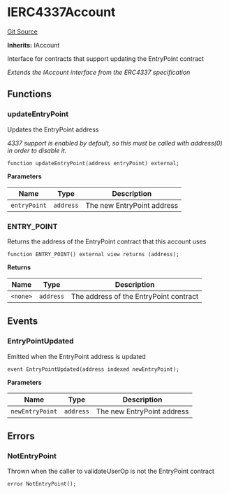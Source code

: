 # IERC4337Account
[Git Source](https://github.com/Uniswap/minimal-delegation/blob/8189d62a80ed3ac2bd308849641dca52350f024a/src/interfaces/IERC4337Account.sol)

**Inherits:**
IAccount

Interface for contracts that support updating the EntryPoint contract

*Extends the IAccount interface from the ERC4337 specification*


## Functions
### updateEntryPoint

Updates the EntryPoint address

*4337 support is enabled by default, so this must be called with address(0) in order to disable it.*


```solidity
function updateEntryPoint(address entryPoint) external;
```
**Parameters**

|Name|Type|Description|
|----|----|-----------|
|`entryPoint`|`address`|The new EntryPoint address|


### ENTRY_POINT

Returns the address of the EntryPoint contract that this account uses


```solidity
function ENTRY_POINT() external view returns (address);
```
**Returns**

|Name|Type|Description|
|----|----|-----------|
|`<none>`|`address`|The address of the EntryPoint contract|


## Events
### EntryPointUpdated
Emitted when the EntryPoint address is updated


```solidity
event EntryPointUpdated(address indexed newEntryPoint);
```

**Parameters**

|Name|Type|Description|
|----|----|-----------|
|`newEntryPoint`|`address`|The new EntryPoint address|

## Errors
### NotEntryPoint
Thrown when the caller to validateUserOp is not the EntryPoint contract


```solidity
error NotEntryPoint();
```

